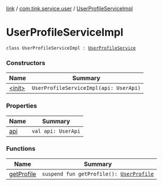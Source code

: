 [link](../../index.md) / [com.tink.service.user](../index.md) / [UserProfileServiceImpl](./index.md)

# UserProfileServiceImpl

`class UserProfileServiceImpl : `[`UserProfileService`](../-user-profile-service/index.md)

### Constructors

| Name | Summary |
|---|---|
| [&lt;init&gt;](-init-.md) | `UserProfileServiceImpl(api: UserApi)` |

### Properties

| Name | Summary |
|---|---|
| [api](api.md) | `val api: UserApi` |

### Functions

| Name | Summary |
|---|---|
| [getProfile](get-profile.md) | `suspend fun getProfile(): `[`UserProfile`](../../com.tink.model.user/-user-profile/index.md) |
